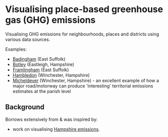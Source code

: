 # Visualising place-based greenhouse gas (GHG) emissions

Visualising GHG emissions for neighbourhoods, places and districts using various data sources.

Examples:

 * [Badingham](parish_Badingham.pdf) (East Suffolk)
 * [Botley](parish_Botley.pdf) (Eastleigh, Hampshire)
 * [Framlingham](parish_Framlingham.pdf) (East Suffolk)
 * [Hambledon](parish_Hambledon.pdf) (Winchester, Hampshire)
 * [Micheldever](parish_Micheldever.pdf) (Winchester, Hampshire) - an excellent example of how a major road/motorway can produce 'interesting' territorial emissions estimates at the parish level
 
## Background

Borrows extensively from & was inspired by:

 * work on visualising [Hampshire emissions](https://github.com/HCC-CCECF-DataGroup/hampshire-ghg-emissions).

